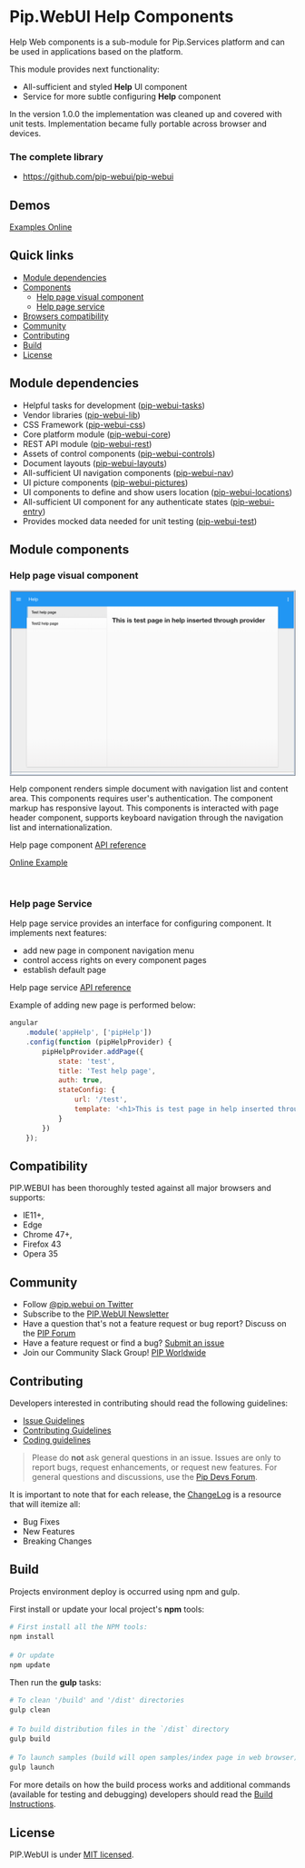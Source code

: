 # Pip.WebUI Help Components

Help Web components is a sub-module for Pip.Services platform and can be used in applications
based on the platform.

This module provides next functionality:

* All-sufficient and styled **Help** UI component
* Service for more subtle configuring **Help** component

In the version 1.0.0 the implementation was cleaned up and covered with unit tests.
Implementation became fully portable across browser and devices.


### The complete library

 * https://github.com/pip-webui/pip-webui

## Demos

[Examples Online](http://webui.pipdevs.com/pip-webui-help/index.html)


## Quick links

* [Module dependencies](#dependencies)
* [Components](#components)
  - [Help page visual component](#help-page-component)
  - [Help page service](#help-page-service)
* [Browsers compatibility](#compatibility)
* [Community](#community)
* [Contributing](#contributing)
* [Build](#build)
* [License](#license)


## <a name="dependencies"></a>Module dependencies

* Helpful tasks for development (<a href="https://github.com/pip-webui/pip-webui-tasks">pip-webui-tasks</a>)
* Vendor libraries (<a href="https://github.com/pip-webui/pip-webui-lib">pip-webui-lib</a>)
* CSS Framework (<a href="https://github.com/pip-webui/pip-webui-css">pip-webui-css</a>)
* Core platform module (<a href="https://github.com/pip-webui/pip-webui-core">pip-webui-core</a>)
* REST API module (<a href="https://github.com/pip-webui/pip-webui-rest">pip-webui-rest</a>)
* Assets of control components (<a href="https://github.com/pip-webui/pip-webui-controls">pip-webui-controls</a>)
* Document layouts (<a href="https://github.com/pip-webui/pip-webui-layouts">pip-webui-layouts</a>)
* All-sufficient UI navigation components (<a href="https://github.com/pip-webui/pip-webui-nav">pip-webui-nav</a>)
* UI picture components (<a href="https://github.com/pip-webui/pip-webui-pictures">pip-webui-pictures</a>)
* UI components to define and show users location (<a href="https://github.com/pip-webui/pip-webui-locations">pip-webui-locations</a>)
* All-sufficient UI component for any authenticate states (<a href="https://github.com/pip-webui/pip-webui-entry">pip-webui-entry</a>)
* Provides mocked data needed for unit testing (<a href="https://github.com/pip-webui/pip-webui-test">pip-webui-test</a>)


## <a name="components"></a>Module components

### <a name="help-page-component"></a>Help page visual component
<div style="border: 3px ridge #c8d2df">
    <img src="docs/images/help-page-visual-component.png"/>
</div>

Help component renders simple document with navigation list and content area. This components requires user's authentication.
The component markup has responsive layout. This components is interacted with page header component, supports
keyboard navigation through the navigation list and internationalization.

Help page component [API reference](http://link.com)

[Online Example](http://webui.pipdevs.com/pip-webui-help/index.html#/help/test)

<br/>

### <a name="help-page-service"></a>Help page Service

Help page service provides an interface for configuring component. It implements next features:

* add new page in component navigation menu
* control access rights on every component pages
* establish default page

Help page service [API reference](http://link.com)

Example of adding new page is performed below:

```javascript
angular
    .module('appHelp', ['pipHelp'])
    .config(function (pipHelpProvider) {
        pipHelpProvider.addPage({
            state: 'test',
            title: 'Test help page',
            auth: true,
            stateConfig: {
                url: '/test',
                template: '<h1>This is test page in help inserted through provider</h1>'
            }
        })
    });
```

## <a name="compatibility"></a>Compatibility

PIP.WEBUI has been thoroughly tested against all major browsers and supports:

 * IE11+,
 * Edge
 * Chrome 47+,
 * Firefox 43
 * Opera 35

## <a name="community"></a>Community

* Follow [@pip.webui on Twitter](http://link.com)
* Subscribe to the [PIP.WebUI Newsletter](http://link.com)
* Have a question that's not a feature request or bug report? Discuss on the [PIP Forum](https://groups.google.com/forum/#!forum/pipdevs)
* Have a feature request or find a bug? [Submit an issue](http://link.com)
* Join our Community Slack Group! [PIP Worldwide](http://link.com)


## <a name="contributing"></a>Contributing

Developers interested in contributing should read the following guidelines:

* [Issue Guidelines](http://somelink.com)
* [Contributing Guidelines](http://somelink.com)
* [Coding guidelines](http://somelink.com)

> Please do **not** ask general questions in an issue. Issues are only to report bugs, request
  enhancements, or request new features. For general questions and discussions, use the
  [Pip Devs Forum](https://groups.google.com/forum/#!forum/pipdevs).

It is important to note that for each release, the [ChangeLog](CHANGELOG.md) is a resource that will
itemize all:

- Bug Fixes
- New Features
- Breaking Changes

## <a name="build"></a>Build

Projects environment deploy is occurred using npm and gulp.

First install or update your local project's **npm** tools:

```bash
# First install all the NPM tools:
npm install

# Or update
npm update
```

Then run the **gulp** tasks:

```bash
# To clean '/build' and '/dist' directories
gulp clean

# To build distribution files in the `/dist` directory
gulp build

# To launch samples (build will open samples/index page in web browser)
gulp launch
```

For more details on how the build process works and additional commands (available for testing and
debugging) developers should read the [Build Instructions](docs/guides/BUILD.md).


## <a name="license"></a>License

PIP.WebUI is under [MIT licensed](LICENSE).

